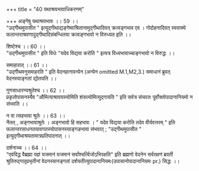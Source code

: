 +++
title = "40 यथाश्रयभावाधिकरणम्"

+++
अङ्गेषु यथाश्रयभावः ।। 59 ।।   
"उद्गीथमुपासीत " इत्युद्गीथाद्यङ्गेष्वाश्रितानामुद्गीथादिवत् क्रत्वङ्गभाव एव । गोदोहनादिवत् स्ववाक्ये फलान्तराश्रवणादुद्गीथादिसंबन्धितया क्रत्वङ्गभावो न विरुध्यत इति ।।

शिष्टेश्च ।। 60 ।।  
 "उद्गीथमुपासीत " इति विधेः "यदेव विद्यया करोति " इत्यत्र विध्यभावाच्चाङ्गभावो न विरुद्धः ।।

समाहारात् ।। 61 ।।   
 "उद्गीथमनुसमाहरति " इति वेदनहानावन्येन (अन्येन omitted M.1,M2,3.) समाधानं ब्रुवत् वेदनस्याङ्गतां द्योतयति ।।

गुणसाधारण्यश्रुतेश्च ।। 62 ।।  
प्रकृतोपासनस्यैव "औमित्याश्रावयस्योमिति शंसत्योमित्युद्गायति " इति सर्वत्र संचरतः पूर्वोक्तोपादानानियमो न संभवति ।।

न वा त्सहभावा श्रुतेः ।। 63 ।।   
नैतत् , अङ्गभावाश्रुतेः । अङ्गभावो हि सहभावः । " यदेव विद्यया करोति तदेव वीर्यवत्तरम् " इति फलान्तरसाधनतयावगतस्योपासनस्याङ्गङभावा संभवात् ; "उद्गीथमुपासीत " इत्युद्गीथाश्रयतामात्रप्रतिपादनात् ।।

दर्शनाच्च ।। 64 ।।   
 "एवंविद्ध वैब्रह्मा यज्ञं यजमानं यजमानं सर्वांश्चर्त्विजोऽभिरक्षति" इति ब्रह्मणो वेदनेन सर्वरक्षणं ब्रवती श्रुतिरुद्गातृप्रभृतीनां वेदनस्यानङ्गतां दर्शयतीत्युपादानानियमः(उपासानोपादानानियमः pr.) सिद्धः ।।